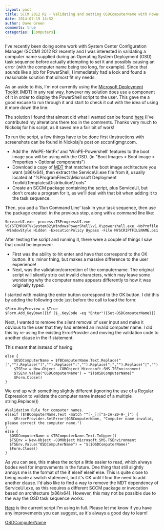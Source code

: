 ```yaml
---
layout: post
title: SCCM 2012 R2 - Validating and setting OSDComputerName with PowerShell
date: 2014-07-19 14:52
author: Dave Green
comments: true
categories: [Computers]
---
```

I've recently been doing some work with System Center Configuration Manager (SCCM) 2012 R2 recently and I was interested in validating a computer name supplied during an Operating System Deployment (OSD) task sequence before actually attempting to set it and possibly causing an error (with the computer name being too long, for example). Since that sounds like a job for PowerShell, I immediately had a look and found a reasonable solution that *almost* fit my needs.

As an aside to this, I'm not currently using the [Microsoft Deployment Toolkit](http://technet.microsoft.com/en-gb/windows/dn475741.aspx) (MDT) in any real way, however my solution does use a component of it in order to display the PowerShell script to the user. This gave me a good excuse to run through it and start to check it out with the idea of using it more down the line.

The solution I found that almost did what I wanted can be found [here](http://www.scconfigmgr.com/2013/10/02/prompt-for-computer-name-during-osd-with-powershell/) (I've contributed my alterations there too in the comments. Thanks very much to Nickolaj for his script, as it saved me a fair bit of work!

To run the script, a few things have to be done first (Instructions with screenshots can be found in Nickolaj's post on scconfigmgr.com.

- Add the 'WinPE-NetFx' and 'WinPE-Powershell' features to the boot image you will be using with the OSD. (in "Boot Images &gt; Boot image &gt; Properties &gt; Optional components")
- Download a copy of [MDT](http://technet.microsoft.com/en-gb/windows/dn475741.aspx) that matches the boot image architecture you want (x86/x64), then extract the ServiceUI.exe file from it, usually located at "%ProgramFiles%\Microsoft Deployment Toolkit\Templates\Distribution\Tools"
- Create an SCCM package containing the script, plus ServiceUI, but don't create a program for it, as we'll deal with that bit when adding it to the task sequence.

Then, you add a 'Run Command Line' task in your task sequence, then use the package created  in the previous step, along with a command line like:

    ServiceUI.exe -process:TSProgressUI.exe %SYSTEMROOT%\System32\WindowsPowerShell\v1.0\powershell.exe -NoProfile -WindowStyle Hidden -ExecutionPolicy Bypass -File MYSCRIPTFILENAME.ps1

After testing the script and running it, there were a couple of things I saw that could be improved:

- First was the ability to hit enter and have that correspond to the OK button. It's  minor thing, but makes a massive difference to the user experience!
- Next, was the validation/correction of the computername. The original script will silently strip out invalid characters, which may leave some wondering why the computer name appears differently to how it was originally typed.

I started with making the enter button correspond to the OK button. I did this by adding the following code just before the call to load the form:

    $Form.KeyPreview = $True
    $Form.Add_KeyDown({if ($_.KeyCode -eq "Enter"){Set-OSDComputerName}})

Next, I wanted to remove the silent removal of user input and make it obvious to the user that they had entered an invalid computer name. I did this by re-using the existing ErrorProvider and moving the validation code to another clause in the if statement.

This meant that instead of having:

    else {
        $OSDComputerName = $TBComputerName.Text.Replace("[","").Replace("]","").Replace(":","").Replace(";","").Replace("|","").Replace("=","").Replace("+","").Replace("*","").Replace("?","").Replace("&lt;","").Replace("&gt;","").Replace("/","").Replace("\","").Replace(",","")
        $TSEnv = New-Object -COMObject Microsoft.SMS.TSEnvironment
        $TSEnv.Value("OSDComputerName") = "$($OSDComputerName)"
        $Form.Close()
    }

We end up with something slightly different (ignoring the use of a Regular Expression to validate the computer name instead of a multiple string.Replace())

    #Validation Rule for computer names.
    elseif ($TBComputerName.Text -match "^[-_]|[^a-zA-Z0-9-_]") {
        $ErrorProvider.SetError($GBComputerName, "Computer name invalid, please correct the computer name.")
    }
    else {
      $OSDComputerName = $TBComputerName.Text.ToUpper()
      $TSEnv = New-Object -COMObject Microsoft.SMS.TSEnvironment
      $TSEnv.Value("OSDComputerName") = "$($OSDComputerName)"
      $Form.Close()
    }

As you can see, this makes the script a little easier to read, which always bodes well for improvements in the future. One thing that still slightly annoys me is the format of the if elseif elseif else. This is quite close to being made a switch statement, but it's OK until I find the need to add another clause. I'd also like to find a way to remove the MDT dependency of ServiceUI.exe, as this requires a different SCCM package or invocation based on architecture (x86/x64). However, this may not be possible due to the way the OSD task sequence works.

[Here](https://gist.github.com/davegreen/453cee5ef2db1063a007) is the current script I'm using in full. Please let me know if you have any improvements you can suggest, as it's always a good day to learn!

[OSDComputerName](https://gist.github.com/davegreen/453cee5ef2db1063a007)